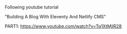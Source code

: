 Following youtube tutorial 

"Building A Blog With Eleventy And Netlify CMS"

PART1: https://www.youtube.com/watch?v=Tq1XtMjlR28